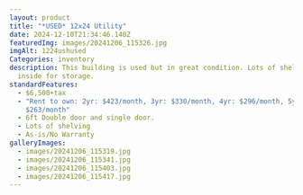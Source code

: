 ```yaml
---
layout: product
title: "*USED* 12x24 Utility"
date: 2024-12-10T21:34:46.140Z
featuredImg: images/20241206_115326.jpg
imgAlt: 1224ushused
Categories: inventory
description: This building is used but in great condition. Lots of shelving
  inside for storage.
standardFeatures:
  - $6,500+tax
  - "Rent to own: 2yr: $423/month, 3yr: $330/month, 4yr: $296/month, 5yr:
    $263/month"
  - 6ft Double door and single door.
  - Lots of shelving
  - As-is/No Warranty
galleryImages:
  - images/20241206_115319.jpg
  - images/20241206_115341.jpg
  - images/20241206_115403.jpg
  - images/20241206_115417.jpg
---
```


